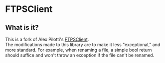 # FTPSClient

## What is it?
This is a fork of Alex Pilotti's [FTPSClient](https://ftps.codeplex.com/).  
The modifications made to this library are to make it less "exceptional," and more standard.
For example, when renaming a file, a simple bool return should suffice and won't throw an exception
if the file can't be renamed.